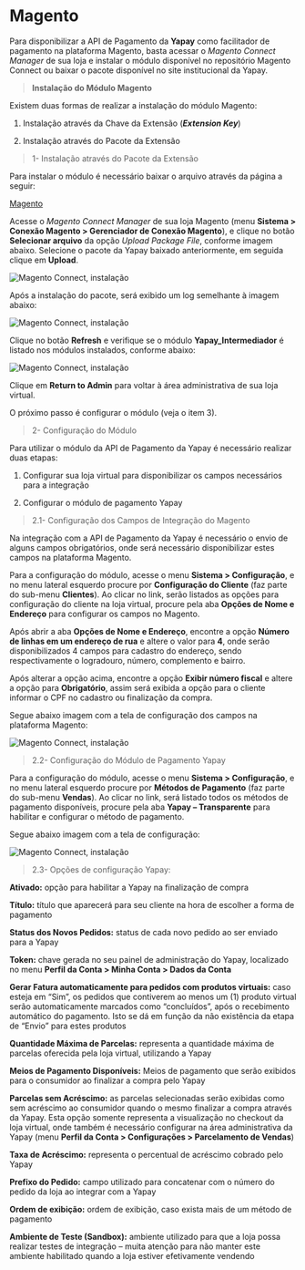 # Magento

Para disponibilizar a API de Pagamento da **Yapay** como facilitador de pagamento na plataforma Magento, basta acessar o _Magento Connect Manager_ de sua loja e instalar o módulo disponível no repositório Magento Connect ou baixar o pacote disponível no site institucional da Yapay.

> **Instalação do Módulo Magento**


Existem duas formas de realizar a instalação do módulo Magento:

1. Instalação através da Chave da Extensão (**_Extension Key_**)

2. Instalação através do Pacote da Extensão


> 1- Instalação através do Pacote da Extensão


Para instalar o módulo é necessário baixar o arquivo através da página a seguir:

[Magento](download/yapay/magento/Yapay_Intermediador-0.2.0.tgz)


Acesse o _Magento Connect Manager_ de sua loja Magento (menu **Sistema > Conexão Magento > Gerenciador de Conexão Magento**), e clique no botão **Selecionar arquivo** da opção _Upload Package File_, conforme imagem abaixo. Selecione o pacote da Yapay baixado anteriormente, em seguida clique em **Upload**.


![Magento Connect, instalação](/images/magento/install_magento_4.png "Magento Connect, instalação")

Após a instalação do pacote, será exibido um log semelhante à imagem abaixo:

![Magento Connect, instalação](/images/magento/install_magento_5.png "Magento Connect, instalação")

Clique no botão **Refresh** e verifique se o módulo **Yapay_Intermediador** é listado nos módulos instalados, conforme abaixo:

![Magento Connect, instalação](/images/magento/install_magento_6.png "Magento Connect, instalação")

Clique em **Return to Admin** para voltar à área administrativa de sua loja virtual.

O próximo passo é configurar o módulo (veja o item 3).


> 2- Configuração do Módulo

Para utilizar o módulo da API de Pagamento da Yapay é necessário realizar duas etapas:

1. Configurar sua loja virtual para disponibilizar os campos necessários para a integração

2. Configurar o módulo de pagamento Yapay


> 2.1- Configuração dos Campos de Integração do Magento

Na integração com a API de Pagamento da Yapay é necessário o envio de alguns campos obrigatórios, onde será necessário disponibilizar estes campos na plataforma Magento.

Para a configuração do módulo, acesse o menu **Sistema > Configuração**, e no menu lateral esquerdo procure por **Configuração do Cliente** (faz parte do sub-menu **Clientes**). Ao clicar no link, serão listados as opções para configuração do cliente na loja virtual, procure pela aba **Opções de Nome e Endereço** para configurar os campos no Magento.

Após abrir a aba **Opções de Nome e Endereço**, encontre a opção **Número de linhas em um endereço de rua** e altere o valor para **4**, onde serão disponibilizados 4 campos para cadastro do endereço, sendo respectivamente o logradouro, número, complemento e bairro.

Após alterar a opção acima, encontre a opção **Exibir número fiscal** e altere a opção para **Obrigatório**, assim será exibida a opção para o cliente informar o CPF no cadastro ou finalização da compra.

Segue abaixo imagem com a tela de configuração dos campos na plataforma Magento:

![Magento Connect, instalação](/images/magento/install_magento_7.png "Magento Connect, instalação")


> 2.2- Configuração do Módulo de Pagamento Yapay

Para a configuração do módulo, acesse o menu **Sistema > Configuração**, e no menu lateral esquerdo procure por **Métodos de Pagamento** (faz parte do sub-menu **Vendas**). Ao clicar no link, será listado todos os métodos de pagamento disponíveis, procure pela aba **Yapay – Transparente** para habilitar e configurar o método de pagamento.

Segue abaixo imagem com a tela de configuração:

![Magento Connect, instalação](/images/magento/install_magento_8.png "Magento Connect, instalação")


> 2.3- Opções de configuração Yapay:


**Ativado:** opção para habilitar a Yapay na finalização de compra

**Título:** título que aparecerá para seu cliente na hora de escolher a forma de pagamento

**Status dos Novos Pedidos:** status de cada novo pedido ao ser enviado para a Yapay

**Token:** chave gerada no seu painel de administração do Yapay, localizado no menu **Perfil da Conta > Minha Conta > Dados da Conta**

**Gerar Fatura automaticamente para pedidos com produtos virtuais:** caso esteja em “Sim”, os pedidos que contiverem ao menos um (1) produto virtual serão automaticamente marcados como “concluídos”, após o recebimento automático do pagamento. Isto se dá em função da não existência da etapa de “Envio” para estes produtos

**Quantidade Máxima de Parcelas:** representa a quantidade máxima de parcelas oferecida pela loja virtual, utilizando a Yapay

**Meios de Pagamento Disponíveis:** Meios de pagamento que serão exibidos para o consumidor ao finalizar a compra pelo Yapay

**Parcelas sem Acréscimo:** as parcelas selecionadas serão exibidas como sem acréscimo ao consumidor quando o mesmo finalizar a compra através da Yapay. Esta opção somente representa a visualização no checkout da loja virtual, onde também é necessário configurar na área administrativa da Yapay (menu **Perfil da Conta > Configurações > Parcelamento de Vendas**)

**Taxa de Acréscimo:** representa o percentual de acréscimo cobrado pelo Yapay

**Prefixo do Pedido:** campo utilizado para concatenar com o número do pedido da loja ao integrar com a Yapay

**Ordem de exibição:** ordem de exibição, caso exista mais de um método de pagamento

**Ambiente de Teste (Sandbox):** ambiente utilizado para que a loja possa realizar testes de integração – muita atenção para não manter este ambiente habilitado quando a loja estiver efetivamente vendendo
